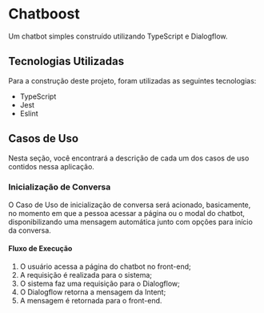 # Chatboost
Um chatbot simples construído utilizando TypeScript e Dialogflow.

## Tecnologias Utilizadas
Para a construção deste projeto, foram utilizadas as seguintes tecnologias:

* TypeScript
* Jest
* Eslint

## Casos de Uso
Nesta seção, você encontrará a descrição de cada um dos casos de uso contidos nessa aplicação.

### Inicialização de Conversa
O Caso de Uso de inicialização de conversa será acionado, basicamente, no momento em que a pessoa acessar a página ou o modal do chatbot, disponibilizando uma mensagem automática junto com opções para início da conversa.

#### Fluxo de Execução
1. O usuário acessa a página do chatbot no front-end;
2. A requisição é realizada para o sistema;
3. O sistema faz uma requisição para o Dialogflow;
4. O Dialogflow retorna a mensagem da Intent;
5. A mensagem é retornada para o front-end.